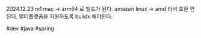 
2024.12.23 
	m1 mac -> arm64 로 빌드가 된다. 
	amazon linux -> amd 라서 호환 안된다. 
	멀티플랫폼을 지원하도록 buildx 해야한다. 
	




#dev 
#java 
#spring 